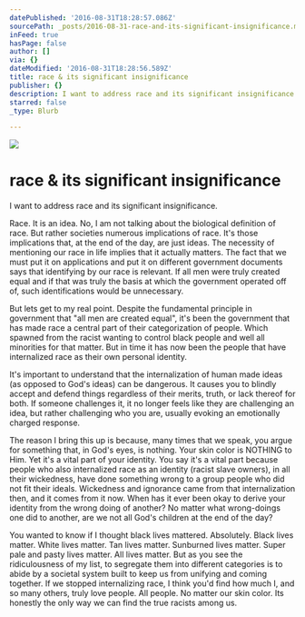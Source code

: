 ```yaml
---
datePublished: '2016-08-31T18:28:57.086Z'
sourcePath: _posts/2016-08-31-race-and-its-significant-insignificance.md
inFeed: true
hasPage: false
author: []
via: {}
dateModified: '2016-08-31T18:28:56.589Z'
title: race & its significant insignificance
publisher: {}
description: I want to address race and its significant insignificance.
starred: false
_type: Blurb

---
```

![](https://the-grid-user-content.s3-us-west-2.amazonaws.com/27f56db4-267c-4ce2-9702-e59558b1a348.jpg)

# race & its significant insignificance

I want to address race and its significant insignificance.

Race. It is an idea. No, I am not talking about the biological definition of race. But rather societies numerous implications of race. It's those implications that, at the end of the day, are just ideas. The necessity of mentioning our race in life implies that it actually matters. The fact that we must put it on applications and put it on different government documents says that identifying by our race is relevant. If all men were truly created equal and if that was truly the basis at which the government operated off of, such identifications would be unnecessary.

But lets get to my real point. Despite the fundamental principle in government that "all men are created equal", it's been the government that has made race a central part of their categorization of people. Which spawned from the racist wanting to control black people and well all minorities for that matter. But in time it has now been the people that have internalized race as their own personal identity.

It's important to understand that the internalization of human made ideas (as opposed to God's ideas) can be dangerous. It causes you to blindly accept and defend things regardless of their merits, truth, or lack thereof for both. If someone challenges it, it no longer feels like they are challenging an idea, but rather challenging who you are, usually evoking an emotionally charged response.

The reason I bring this up is because, many times that we speak, you argue for something that, in God's eyes, is nothing. Your skin color is NOTHING to Him. Yet it's a vital part of your identity. You say it's a vital part because people who also internalized race as an identity (racist slave owners), in all their wickedness, have done something wrong to a group people who did not fit their ideals. Wickedness and ignorance came from that internalization then, and it comes from it now. When has it ever been okay to derive your identity from the wrong doing of another? No matter what wrong-doings one did to another, are we not all God's children at the end of the day?

You wanted to know if I thought black lives mattered. Absolutely. Black lives matter. White lives matter. Tan lives matter. Sunburned lives matter. Super pale and pasty lives matter. All lives matter. But as you see the ridiculousness of my list, to segregate them into different categories is to abide by a societal system built to keep us from unifying and coming together. If we stopped internalizing race, I think you'd find how much I, and so many others, truly love people. All people. No matter our skin color. Its honestly the only way we can find the true racists among us.